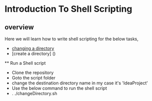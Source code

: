 # Introduction To Shell Scripting
## overview
Here we will learn how to write shell scripting for the below tasks,
* [changing a directory](https://github.com/rasmithe1/introductionToShellScript/blob/main/changeDirectory.sh)
* [create a directory] ()



** Run a Shell script
* Clone the repository
* Goto the script folder
* change the destination directory name in my case it's 'IdeaProject'
* Use the below command to run the shell script
* . ./changeDirectory.sh 

